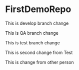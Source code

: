 # FirstDemoRepo

This is develop branch change

This is QA branch change

This is test branch change

This is second change from Test

This is change from other person

